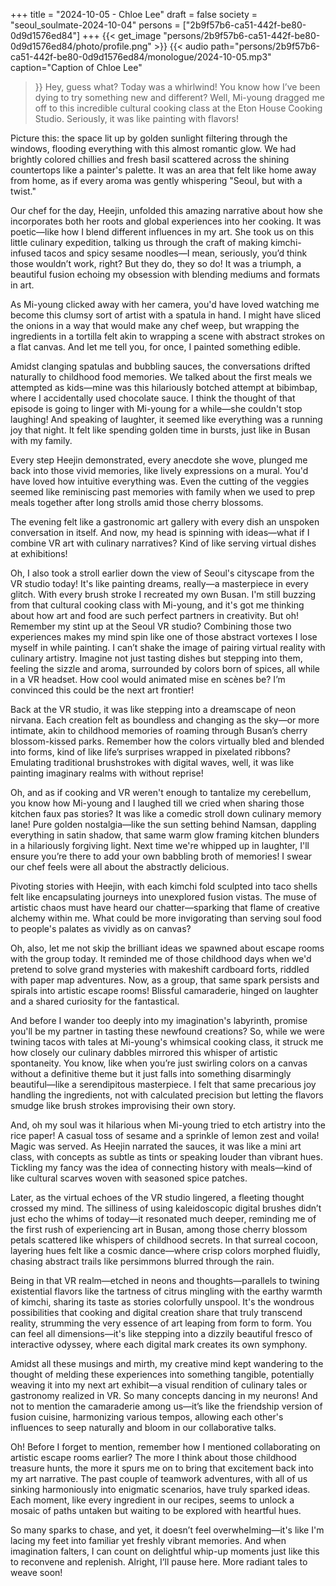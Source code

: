 +++
title = "2024-10-05 - Chloe Lee"
draft = false
society = "seoul_soulmate-2024-10-04"
persons = ["2b9f57b6-ca51-442f-be80-0d9d1576ed84"]
+++
{{< get_image "persons/2b9f57b6-ca51-442f-be80-0d9d1576ed84/photo/profile.png" >}}
{{< audio
    path="persons/2b9f57b6-ca51-442f-be80-0d9d1576ed84/monologue/2024-10-05.mp3" 
    caption="Caption of Chloe Lee"
>}}
Hey, guess what?
Today was a whirlwind! You know how I’ve been dying to try something new and different? Well, Mi-young dragged me off to this incredible cultural cooking class at the Eton House Cooking Studio. Seriously, it was like painting with flavors! 

Picture this: the space lit up by golden sunlight filtering through the windows, flooding everything with this almost romantic glow. We had brightly colored chillies and fresh basil scattered across the shining countertops like a painter's palette. It was an area that felt like home away from home, as if every aroma was gently whispering "Seoul, but with a twist."

Our chef for the day, Heejin, unfolded this amazing narrative about how she incorporates both her roots and global experiences into her cooking. It was poetic—like how I blend different influences in my art. She took us on this little culinary expedition, talking us through the craft of making kimchi-infused tacos and spicy sesame noodles—I mean, seriously, you’d think those wouldn’t work, right? But they do, they so do! It was a triumph, a beautiful fusion echoing my obsession with blending mediums and formats in art.

As Mi-young clicked away with her camera, you'd have loved watching me become this clumsy sort of artist with a spatula in hand. I might have sliced the onions in a way that would make any chef weep, but wrapping the ingredients in a tortilla felt akin to wrapping a scene with abstract strokes on a flat canvas. And let me tell you, for once, I painted something edible.

Amidst clanging spatulas and bubbling sauces, the conversations drifted naturally to childhood food memories. We talked about the first meals we attempted as kids—mine was this hilariously botched attempt at bibimbap, where I accidentally used chocolate sauce. I think the thought of that episode is going to linger with Mi-young for a while—she couldn't stop laughing! And speaking of laughter, it seemed like everything was a running joy that night. It felt like spending golden time in bursts, just like in Busan with my family. 

Every step Heejin demonstrated, every anecdote she wove, plunged me back into those vivid memories, like lively expressions on a mural. You'd have loved how intuitive everything was. Even the cutting of the veggies seemed like reminiscing past memories with family when we used to prep meals together after long strolls amid those cherry blossoms.

The evening felt like a gastronomic art gallery with every dish an unspoken conversation in itself. And now, my head is spinning with ideas—what if I combine VR art with culinary narratives? Kind of like serving virtual dishes at exhibitions!

Oh, I also took a stroll earlier down the view of Seoul's cityscape from the VR studio today! It's like painting dreams, really—a masterpiece in every glitch. With every brush stroke I recreated my own Busan.
I'm still buzzing from that cultural cooking class with Mi-young, and it's got me thinking about how art and food are such perfect partners in creativity. But oh! Remember my stint up at the Seoul VR studio? Combining those two experiences makes my mind spin like one of those abstract vortexes I lose myself in while painting. I can’t shake the image of pairing virtual reality with culinary artistry. Imagine not just tasting dishes but stepping into them, feeling the sizzle and aroma, surrounded by colors born of spices, all while in a VR headset. How cool would animated mise en scènes be? I’m convinced this could be the next art frontier!

Back at the VR studio, it was like stepping into a dreamscape of neon nirvana. Each creation felt as boundless and changing as the sky—or more intimate, akin to childhood memories of roaming through Busan’s cherry blossom-kissed parks. Remember how the colors virtually bled and blended into forms, kind of like life’s surprises wrapped in pixelated ribbons? Emulating traditional brushstrokes with digital waves, well, it was like painting imaginary realms with without reprise!

Oh, and as if cooking and VR weren't enough to tantalize my cerebellum, you know how Mi-young and I laughed till we cried when sharing those kitchen faux pas stories? It was like a comedic stroll down culinary memory lane! Pure golden nostalgia—like the sun setting behind Namsan, dappling everything in satin shadow, that same warm glow framing kitchen blunders in a hilariously forgiving light. Next time we're whipped up in laughter, I'll ensure you’re there to add your own babbling broth of memories! I swear our chef feels were all about the abstractly delicious.

Pivoting stories with Heejin, with each kimchi fold sculpted into taco shells felt like encapsulating journeys into unexplored fusion vistas. The muse of artistic chaos must have heard our chatter—sparking that flame of creative alchemy within me. What could be more invigorating than serving soul food to people's palates as vividly as on canvas?

Oh, also, let me not skip the brilliant ideas we spawned about escape rooms with the group today. It reminded me of those childhood days when we'd pretend to solve grand mysteries with makeshift cardboard forts, riddled with paper map adventures. Now, as a group, that same spark persists and spirals into artistic escape rooms! Blissful camaraderie, hinged on laughter and a shared curiosity for the fantastical.

And before I wander too deeply into my imagination's labyrinth, promise you'll be my partner in tasting these newfound creations?
So, while we were twining tacos with tales at Mi-young's whimsical cooking class, it struck me how closely our culinary dabbles mirrored this whisper of artistic spontaneity. You know, like when you’re just swirling colors on a canvas without a definitive theme but it just falls into something disarmingly beautiful—like a serendipitous masterpiece. I felt that same precarious joy handling the ingredients, not with calculated precision but letting the flavors smudge like brush strokes improvising their own story.

And, oh my soul was it hilarious when Mi-young tried to etch artistry into the rice paper! A casual toss of sesame and a sprinkle of lemon zest and voila! Magic was served. As Heejin narrated the sauces, it was like a mini art class, with concepts as subtle as tints or speaking louder than vibrant hues. Tickling my fancy was the idea of connecting history with meals—kind of like cultural scarves woven with seasoned spice patches.

Later, as the virtual echoes of the VR studio lingered, a fleeting thought crossed my mind. The silliness of using kaleidoscopic digital brushes didn’t just echo the whims of today—it resonated much deeper, reminding me of the first rush of experiencing art in Busan, among those cherry blossom petals scattered like whispers of childhood secrets. In that surreal cocoon, layering hues felt like a cosmic dance—where crisp colors morphed fluidly, chasing abstract trails like persimmons blurred through the rain. 

Being in that VR realm—etched in neons and thoughts—parallels to twining existential flavors like the tartness of citrus mingling with the earthy warmth of kimchi, sharing its taste as stories colorfully unspool. It's the wondrous possibilities that cooking and digital creation share that truly transcend reality, strumming the very essence of art leaping from form to form. You can feel all dimensions—it's like stepping into a dizzily beautiful fresco of interactive odyssey, where each digital mark creates its own symphony.

Amidst all these musings and mirth, my creative mind kept wandering to the thought of melding these experiences into something tangible, potentially weaving it into my next art exhibit—a visual rendition of culinary tales or gastronomy realized in VR. So many concepts dancing in my neurons! And not to mention the camaraderie among us—it’s like the friendship version of fusion cuisine, harmonizing various tempos, allowing each other's influences to seep naturally and bloom in our collaborative talks.

Oh! Before I forget to mention, remember how I mentioned collaborating on artistic escape rooms earlier? The more I think about those childhood treasure hunts, the more it spurs me on to bring that excitement back into my art narrative. The past couple of teamwork adventures, with all of us sinking harmoniously into enigmatic scenarios, have truly sparked ideas. Each moment, like every ingredient in our recipes, seems to unlock a mosaic of paths untaken but waiting to be explored with heartful hues.

So many sparks to chase, and yet, it doesn’t feel overwhelming—it's like I'm lacing my feet into familiar yet freshly vibrant memories. And when imagination falters, I can count on delightful whip-up moments just like this to reconvene and replenish.
Alright, I’ll pause here. More radiant tales to weave soon!
